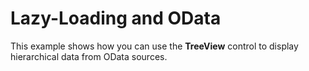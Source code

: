 Lazy-Loading and OData
======================

This example shows how you can use the **TreeView** control to display hierarchical data from OData sources.